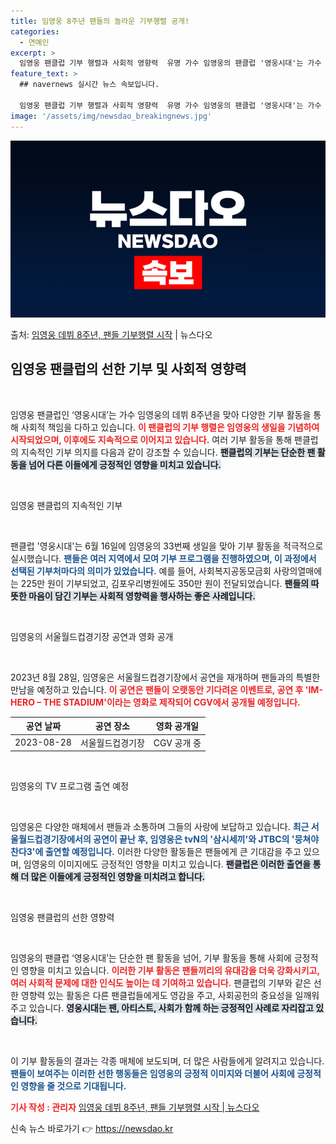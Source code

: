 ```yaml
---
title: 임영웅 8주년 팬들의 놀라운 기부행렬 공개!
categories:
  - 연예인
excerpt: >
  임영웅 팬클럽 기부 행렬과 사회적 영향력  유명 가수 임영웅의 팬클럽 '영웅시대'는 가수 데뷔 8주년을 앞두…
feature_text: >
  ## navernews 실시간 뉴스 속보입니다.

  임영웅 팬클럽 기부 행렬과 사회적 영향력  유명 가수 임영웅의 팬클럽 '영웅시대'는 가수 데뷔 8주년을 앞두…
image: '/assets/img/newsdao_breakingnews.jpg'
---
```


![뉴스다오 속보](/assets/img/newsdao_breakingnews.jpg)

<p>출처: <a href="https://newsdao.kr/5016" rel="dofollow">임영웅 데뷔 8주년, 팬들 기부행렬 시작</a> | 뉴스다오</p>

<h2 data-ke-size="size26">임영웅 팬클럽의 선한 기부 및 사회적 영향력</h2>

<p data-ke-size="size16">&nbsp;</p>

임영웅 팬클럽인 ‘영웅시대’는 가수 임영웅의 데뷔 8주년을 맞아 다양한 기부 활동을 통해 사회적 책임을 다하고 있습니다. <b><span style="color: #ee2323;">이 팬클럽의 기부 행렬은 임영웅의 생일을 기념하여 시작되었으며, 이후에도 지속적으로 이어지고 있습니다.</span></b> 여러 기부 활동을 통해 팬클럽의 지속적인 기부 의지를 다음과 같이 강조할 수 있습니다. <b><span style="background-color: #21538527;">팬클럽의 기부는 단순한 팬 활동을 넘어 다른 이들에게 긍정적인 영향을 미치고 있습니다.</span></b> 

<p data-ke-size="size16">&nbsp;</p>

임영웅 팬클럽의 지속적인 기부

<p data-ke-size="size16">&nbsp;</p>

팬클럽 '영웅시대'는 6월 16일에 임영웅의 33번째 생일을 맞아 기부 활동을 적극적으로 실시했습니다. <b><span style="color: #1a5490;">팬들은 여러 지역에서 모여 기부 프로그램을 진행하였으며, 이 과정에서 선택된 기부처마다의 의미가 있었습니다.</span></b> 예를 들어, 사회복지공동모금회 사랑의열매에는 225만 원이 기부되었고, 김포우리병원에도 350만 원이 전달되었습니다. <b><span style="background-color: #21538527;">팬들의 따뜻한 마음이 담긴 기부는 사회적 영향력을 행사하는 좋은 사례입니다.</span></b>

<p data-ke-size="size16">&nbsp;</p>

임영웅의 서울월드컵경기장 공연과 영화 공개

<p data-ke-size="size16">&nbsp;</p>

2023년 8월 28일, 임영웅은 서울월드컵경기장에서 공연을 재개하며 팬들과의 특별한 만남을 예정하고 있습니다. <b><span style="color: #ee2323;">이 공연은 팬들이 오랫동안 기다려온 이벤트로, 공연 후 'IM-HERO – THE STADIUM'이라는 영화로 제작되어 CGV에서 공개될 예정입니다.</span></b> 

| 공연 날짜    | 공연 장소           | 영화 공개일       |
|--------------|---------------------|-------------------|
| 2023-08-28   | 서울월드컵경기장 | CGV 공개 중      |

<p data-ke-size="size16">&nbsp;</p>

임영웅의 TV 프로그램 출연 예정

<p data-ke-size="size16">&nbsp;</p>

임영웅은 다양한 매체에서 팬들과 소통하며 그들의 사랑에 보답하고 있습니다. <b><span style="color: #1a5490;">최근 서울월드컵경기장에서의 공연이 끝난 후, 임영웅은 tvN의 '삼시세끼'와 JTBC의 '뭉쳐야 찬다3'에 출연할 예정입니다.</span></b> 이러한 다양한 활동들은 팬들에게 큰 기대감을 주고 있으며, 임영웅의 이미지에도 긍정적인 영향을 미치고 있습니다. <b><span style="background-color: #21538527;">팬클럽은 이러한 출연을 통해 더 많은 이들에게 긍정적인 영향을 미치려고 합니다.</span></b>

<p data-ke-size="size16">&nbsp;</p>

임영웅 팬클럽의 선한 영향력

<p data-ke-size="size16">&nbsp;</p>

임영웅의 팬클럽 ‘영웅시대’는 단순한 팬 활동을 넘어, 기부 활동을 통해 사회에 긍정적인 영향을 미치고 있습니다. <b><span style="color: #ee2323;">이러한 기부 활동은 팬들끼리의 유대감을 더욱 강화시키고, 여러 사회적 문제에 대한 인식도 높이는 데 기여하고 있습니다.</span></b> 팬클럽의 기부와 같은 선한 영향력 있는 활동은 다른 팬클럽들에게도 영감을 주고, 사회공헌의 중요성을 일깨워주고 있습니다. <b><span style="background-color: #21538527;">영웅시대는 팬, 아티스트, 사회가 함께 하는 긍정적인 사례로 자리잡고 있습니다.</span></b>

<p data-ke-size="size16">&nbsp;</p>

이 기부 활동들의 결과는 각종 매체에 보도되며, 더 많은 사람들에게 알려지고 있습니다. <b><span style="color: #1a5490;">팬들이 보여주는 이러한 선한 행동들은 임영웅의 긍정적 이미지와 더불어 사회에 긍정적인 영향을 줄 것으로 기대됩니다.</span></b>

<b><span style="color: #ee2323;">기사 작성 : 관리자</span></b>
<a href="https://newsdao.kr/5016">임영웅 데뷔 8주년, 팬들 기부행렬 시작 | 뉴스다오</a> 

신속 뉴스 바로가기 👉 <a href="https://newsdao.kr" rel="dofollow">https://newsdao.kr</a>


